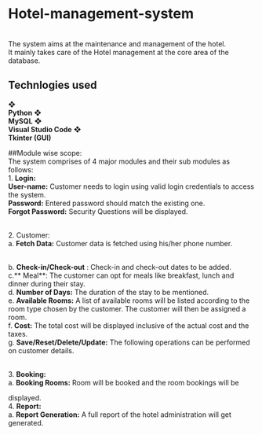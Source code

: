 # Hotel-management-system
<br />The system aims at the maintenance and management of the hotel.
<br />It mainly takes care of the Hotel management at the core area of the database.

## Technlogies used
❖<br > **Python**
❖ <br > **MySQL**
❖<br >  **Visual Studio Code**
❖ <br > **Tkinter (GUI)**

##Module wise scope:
<br />The system comprises of 4 major modules and their sub modules as follows:
<br />1. **Login:**
<br /> **User-name:** Customer needs to login using valid login credentials to
access the system.
<br /> **Password:** Entered password should match the existing one.
<br /> **Forgot Password:** Security Questions will be displayed.

<br />2. Customer:
<br />a. **Fetch Data:** Customer data is fetched using his/her phone number.

<br />b. **Check-in/Check-out** : Check-in and check-out dates to be added.
<br />c.** Meal**: The customer can opt for meals like breakfast, lunch and
dinner during their stay.
<br />d. **Number of Days:** The duration of the stay to be mentioned.
<br />e. **Available Rooms:** A list of available rooms will be listed according to
the room type chosen by the customer. The customer will then be
assigned a room.
<br />f. **Cost:** The total cost will be displayed inclusive of the actual cost and
the taxes.
<br />g. **Save/Reset/Delete/Update:** The following operations can be
performed on customer details.

<br />3. **Booking:**
<br />a. **Booking Rooms:** Room will be booked and the room bookings will be

displayed.
<br />4. **Report:**
<br />a. **Report Generation:** A full report of the hotel administration will get
generated.
